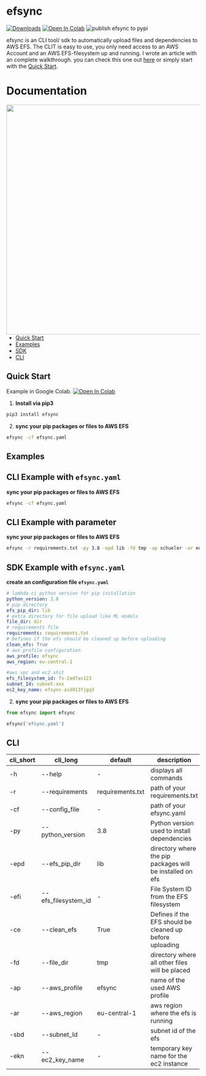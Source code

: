 # efsync

[![Downloads](https://pepy.tech/badge/efsync)](https://pepy.tech/project/efsync) [![Open In Colab](https://colab.research.google.com/assets/colab-badge.svg)](https://colab.research.google.com/drive/1G4LTw7aW5CBlFHVeiR12r5_49Z_CcEIo?usp=sharing) ![publish efsync to pypi](https://github.com/philschmid/efsync/workflows/publish%20efsync%20to%20pypi/badge.svg)

efsync is an CLI tool/ sdk to automatically upload files and dependencies to AWS EFS. The CLIT is easy to use, you only need access to an AWS Account and an AWS EFS-filesystem up and running. I wrote an article with an complete walkthrough. you can check this one out [here](https://www.philschmid.de/) or simply start with the [Quick Start](#quick-start).

# Documentation

<img align="right" width="600" src="./cli.png" />

- [Quick Start](#quick-start)
- [Examples](#examples)
- [SDK](#SDK)
- [CLI](#cli)

## <a name="quick-start"></a>Quick Start

Example in Google Colab. [![Open In Colab](https://colab.research.google.com/assets/colab-badge.svg)](https://colab.research.google.com/drive/1G4LTw7aW5CBlFHVeiR12r5_49Z_CcEIo?usp=sharing)

1. **Install via pip3**

```bash
pip3 install efsync
```

2.  **sync your pip packages or files to AWS EFS**

```bash
efsync -cf efsync.yaml
```

## <a name="examples"></a>Examples

## CLI Example with `efsync.yaml`

**sync your pip packages or files to AWS EFS**

```bash
efsync -cf efsync.yaml
```

## CLI Example with parameter

**sync your pip packages or files to AWS EFS**

```bash
efsync -r requirements.txt -py 3.8 -epd lib -fd tmp -ap schueler -ar eu-central-1 -sbd <subnet_id> -ekn <ec2-key-name>  -efi  <efs_filesystem_id>
```

## SDK Example with `efsync.yaml`

**create an configuration file `efsync.yaml`**

```yaml
# lambda ci python version for pip installation
python_version: 3.8
# pip directory
efs_pip_dir: lib
# extra directory for file upload like ML models
file_dir: dir
# requirements file
requirements: requirements.txt
# Defines if the efs should be cleaned up before uploading
clean_efs: True
# aws profile configuration
aws_profile: efsync
aws_region: eu-central-1

#aws vpc and ec2 shit
efs_filesystem_id: fs-2adfas123
subnet_Id: subnet-xxx
ec2_key_name: efsync-asd913fjgq3
```

2.  **sync your pip packages or files to AWS EFS**

```python
from efsync import efsync

efsync('efsync.yaml')
```

## <a name="cli"></a>CLI

| cli_short | cli_long            | default          | description                                               |
| --------- | ------------------- | ---------------- | --------------------------------------------------------- |
| -h        | --help              | -                | displays all commands                                     |
| -r        | --requirements      | requirements.txt | path of your requirements.txt                             |
| -cf       | --config_file       | -                | path of your efsync.yaml                                  |
| -py       | --python_version    | 3.8              | Python version used to install dependencies               |
| -epd      | --efs_pip_dir       | lib              | directory where the pip packages will be installed on efs |
| -efi      | --efs_filesystem_id | -                | File System ID from the EFS filesystem                    |
| -ce       | --clean_efs         | True             | Defines if the EFS should be cleaned up before uploading  |
| -fd       | --file_dir          | tmp              | directory where all other files will be placed            |
| -ap       | --aws_profile       | efsync           | name of the used AWS profile                              |
| -ar       | --aws_region        | eu-central-1     | aws region where the efs is running                       |
| -sbd      | --subnet_Id         | -                | subnet id of the efs                                      |
| -ekn      | --ec2_key_name      | -                | temporary key name for the ec2 instance                   |
